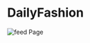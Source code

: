 # DailyFashion
![feed Page](https://user-images.githubusercontent.com/91812027/169660559-aa4e6cfc-a90c-495b-b183-3db772b22e74.png)
